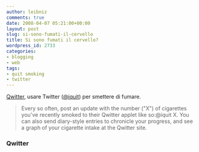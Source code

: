 ```yaml
---
author: leibniz
comments: true
date: 2008-04-07 05:21:00+00:00
layout: post
slug: si-sono-fumati-il-cervello
title: Si sono fumati il cervello?
wordpress_id: 2733
categories:
- blogging
- web
tags:
- quit smoking
- twitter
---
```


[Qwitter](http://qwitter.tobaccofreeflorida.com/), usare Twitter ([@iquit](http://twitter.com/iquit)) per smettere di fumare.


> Every so often, post an update with the number ("X") of cigarettes you've recently smoked to their Qwitter applet like so:@iquit X. You can also send diary-style entries to chronicle your progress, and see a graph of your cigarette intake at the Qwitter site.




### Qwitter
